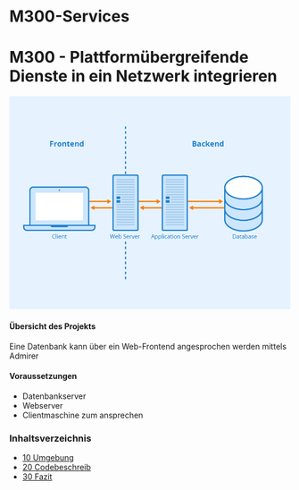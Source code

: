 # M300-Services

# M300 - Plattformübergreifende Dienste in ein Netzwerk integrieren

![mmdblayout](images/mmdblayout.png)

#### Übersicht des Projekts

Eine Datenbank kann über ein Web-Frontend angesprochen werden mittels Admirer

#### Voraussetzungen

* Datenbankserver
* Webserver
* Clientmaschine zum ansprechen

### Inhaltsverzeichnis

* [10 Umgebung](10-Umgebung/)
* [20 Codebeschreib](20-Codebeschreib/)
* [30 Fazit](30-Fazit/)
